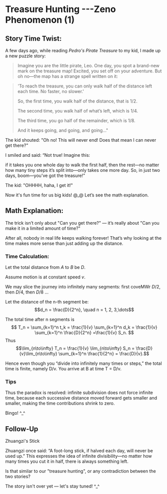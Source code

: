 # Treasure Hunting ---Zeno Phenomenon (1)


## Story Time Twist:

A few days ago, while reading _Pedro's Pirate Treasure_ to my kid, I made up a new puzzle story:

> Imagine you are the little pirate, Leo.
> One day, you spot a brand-new mark on the treasure map!
> Excited, you set off on your adventure.
> But oh no—the map has a strange spell written on it:

<!--more-->

> 'To reach the treasure, you can only walk half of the distance left each time.
> No faster, no slower.'
> 
> So, the first time, you walk half of the distance, that is $1/2$. 
> 
> The second time, you walk half of what’s left, which is $1/4$. 
> 
> The third time, you go half of the remainder, which is $1/8$.
> 
> And it keeps going, and going, and going..."

The kid shouted:
"Oh no! This will never end! Does that mean I can never get there?"

I smiled and said:
“Not true! Imagine this: 

if it takes you one whole day to walk the first half, then the rest—no matter how many tiny steps it’s split into—only takes one more day. So, in just two days, boom—you’ve got the treasure!”

The kid: "OHHHH, haha, I get it!"

Now it's fun time for us  big kids! @_@ Let’s see the math explanation.

## Math Explanation:

The trick isn’t only about "Can you get there?" — it’s really about "Can you make it in a limited amount of time?"

After all, nobody in real life keeps walking forever!
That’s why looking at the time makes more sense than just adding up the distance.

### Time Calculation:

Let the total distance from $A$ to $B$ be $D$.

Assume motion is at constant speed $v$.

We may slice the journey into infinitely many segments: first coveMWr $D/2$, then $D/4$, then $D/8$ ...

Let the distance of the n-th segment be: 
$$d_n = \frac{D}{2^n}, \quad n = 1, 2, 3,\dots$$

The total time after n segments is 
 $$ T_n = \sum_{k=1}^n t_k = \frac{1}{v} \sum_{k=1}^n d_k = \frac{1}{v} \sum_{k=1}^n  \frac{D}{2^n} =\frac{1}{v} S_n. $$
 Thus
$$\lim_{n\to\infty} T_n = \frac{1}{v} \lim_{n\to\infty} S_n =  \frac{D}{v}\lim_{n\to\infty}  \sum_{k=1}^n \frac{1}{2^n} = \frac{D}{v}.$$

Hence even though you “divide into infinitely many times or steps,” the total time is finite, namely D/v. You arrive at B at time T = D/v. 

### Tips
Thus the paradox is resolved: infinite subdivision does not force infinite time, because each successive distance moved forward gets smaller and smaller, making the time contributions shrink to zero.

Bingo! ^_^

## Follow-Up  

Zhuangzi's Stick

Zhuangzi once said:
“A foot-long stick, if halved each day, will never be used up.”
This expresses the idea of infinite divisibility—no matter how many times you cut it in half, there is always something left.

Is that similar to our "treasure hunting", or any contradiction between the two stories?

The story isn't over yet — let's stay tuned! ^_^

